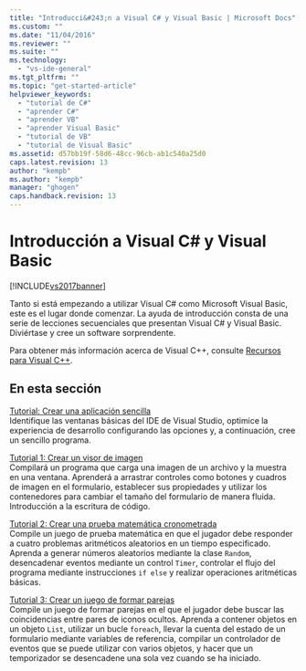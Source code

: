 ```yaml
---
title: "Introducci&#243;n a Visual C# y Visual Basic | Microsoft Docs"
ms.custom: ""
ms.date: "11/04/2016"
ms.reviewer: ""
ms.suite: ""
ms.technology: 
  - "vs-ide-general"
ms.tgt_pltfrm: ""
ms.topic: "get-started-article"
helpviewer_keywords: 
  - "tutorial de C#"
  - "aprender C#"
  - "aprender VB"
  - "aprender Visual Basic"
  - "tutorial de VB"
  - "tutorial de Visual Basic"
ms.assetid: d57bb19f-58d6-48cc-96cb-ab1c540a25d0
caps.latest.revision: 13
author: "kempb"
ms.author: "kempb"
manager: "ghogen"
caps.handback.revision: 13
---
```

# Introducci&#243;n a Visual C# y Visual Basic
[!INCLUDE[vs2017banner](../code-quality/includes/vs2017banner.md)]

Tanto si está empezando a utilizar Visual C\# como Microsoft Visual Basic, este es el lugar donde comenzar.  La ayuda de introducción consta de una serie de lecciones secuenciales que presentan Visual C\# y Visual Basic.  Diviértase y cree un software sorprendente.  
  
 Para obtener más información acerca de Visual C\+\+, consulte [Recursos para Visual C\+\+](http://msdn.microsoft.com/vstudio/hh386302.aspx).  
  
## En esta sección  
 [Tutorial: Crear una aplicación sencilla](../ide/walkthrough-create-a-simple-application-with-visual-csharp-or-visual-basic.md)  
 Identifique las ventanas básicas del IDE de Visual Studio, optimice la experiencia de desarrollo configurando las opciones y, a continuación, cree un sencillo programa.  
  
 [Tutorial 1: Crear un visor de imagen](../ide/tutorial-1-create-a-picture-viewer.md)  
 Compilará un programa que carga una imagen de un archivo y la muestra en una ventana.  Aprenderá a arrastrar controles como botones y cuadros de imagen en el formulario, establecer sus propiedades y utilizar los contenedores para cambiar el tamaño del formulario de manera fluida.  Introducción a la escritura de código.  
  
 [Tutorial 2: Crear una prueba matemática cronometrada](../ide/tutorial-2-create-a-timed-math-quiz.md)  
 Compile un juego de prueba matemática en que el jugador debe responder a cuatro problemas aritméticos aleatorios en un tiempo especificado.  Aprenda a generar números aleatorios mediante la clase `Random`, desencadenar eventos mediante un control `Timer`, controlar el flujo del programa mediante instrucciones `if else` y realizar operaciones aritméticas básicas.  
  
 [Tutorial 3: Crear un juego de formar parejas](../ide/tutorial-3-create-a-matching-game.md)  
 Compile un juego de formar parejas en el que el jugador debe buscar las coincidencias entre pares de iconos ocultos.  Aprenda a contener objetos en un objeto `List`, utilizar un bucle `foreach`, llevar la cuenta del estado de un formulario mediante variables de referencia, compilar un controlador de eventos que se puede utilizar con varios objetos, y hacer que un temporizador se desencadene una sola vez cuando se ha iniciado.